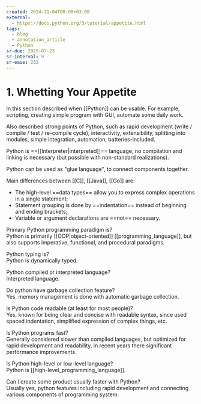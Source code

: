 ```yaml
---
created: 2024-11-04T00:00+03:00
external:
  - https://docs.python.org/3/tutorial/appetite.html
tags:
  - blog
  - annotation_article
  - Python
sr-due: 2025-07-23
sr-interval: 9
sr-ease: 233
---
```


# 1. Whetting Your Appetite

In this section described when [[Python]] can be usable. For example, scripting, creating simple program with GUI, automate some daily work.

Also described strong points of Python, such as rapid development (write / compile / test / re-compile cycle), interactivity, extensibility, splitting into modules, simple integration, automation, batteries-included.

Python is ==[[Interpreter|interpreted]]== language, no compilation and linking is necessary (but possible with non-standard realizations). <!--SR:!2025-04-12,2,249-->

Python can be used as "glue language", to connect components together.

Main differences between [[C]], [[Java]], [[Go]] are:

- The high-level ==data types== allow you to express complex operations in a single statement;
- Statement grouping is done by ==indentation== instead of beginning and ending brackets;
- Variable or argument declarations are ==not== necessary.

Primary Python programming paradigm is?
<br class="f">
Python is primarily [[OOP|object-oriented]] [[programming_language]], but also supports imperative, functional, and procedural paradigms. <!--SR:!2025-04-13,3,210-->

Python typing is?
<br class="f">
Python is dynamically typed. <!--SR:!2025-04-14,4,230-->

Python compiled or interpreted language?
<br class="f">
Interpreted language. <!--SR:!2025-04-28,18,250-->

Do python have garbage collection feature?
<br class="f">
Yes, memory management is done with automatic garbage collection. <!--SR:!2025-05-30,50,250-->

Is Python code readable (at least for most people)?
<br class="f">
Yes, known for being clear and concise with readable syntax, since used spaced indentation, simplified expression of complex things, etc. <!--SR:!2025-05-29,49,250-->

Is Python programs fast?
<br class="f">
Generally considered slower than compiled languages, but optimized for rapid development and readability, in recent years there significant performance improvements. <!--SR:!2025-04-27,17,250-->

Is Python high-level or low-level language?
<br class="f">
Python is [[high-level_programming_language]]. <!--SR:!2025-07-05,86,270-->

Can I create some product usually faster with Python?
<br class="f">
Usually yes, python features including rapid development and connecting various components of programming system. <!--SR:!2025-05-25,45,250-->
